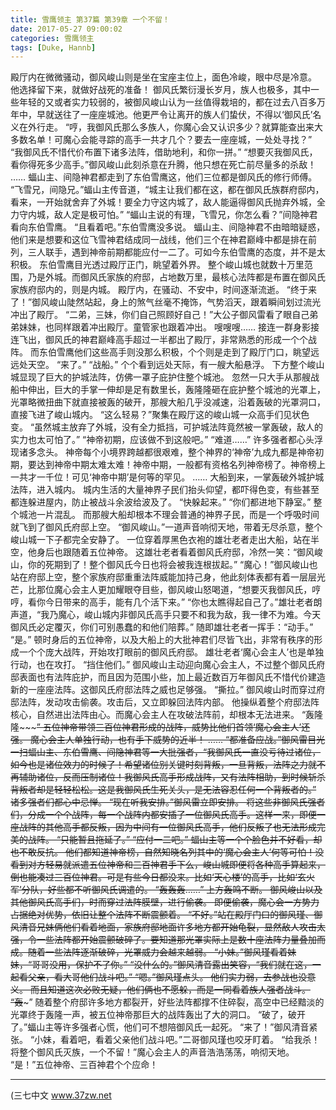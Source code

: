 ```yaml
---
title: 雪鹰领主 第37篇 第39章 一个不留！
date: 2017-05-27 09:00:02
categories: 雪鹰领主
tags: [Duke, Hannb]
---
```


殿厅内在微微骚动，御风峻山则是坐在宝座主位上，面色冷峻，眼中尽是冷意。
他选择留下来，就做好战死的准备！
御风氏繁衍漫长岁月，族人也极多，其中一些年轻的又或者实力较弱的，被御风峻山认为一丝值得栽培的，都在过去八百多万年中，早就送往了一座座城池。他更严令让离开的族人们蛰伏，不得以‘御风氏’名义在外行走。
“哼，我御风氏那么多族人，你魔心会又认识多少？就算能查出来大多数名单！可魔心会能寻踪的高手一共才几个？要去一座座城，一处处寻找？”
“我御风氏不惜代价布置下诸多法阵，借助地利，和你一拼。”
“想要灭我御风氏，看你得死多少高手。”御风峻山此刻杀意在升腾，他只想在死亡前尽量多的杀敌！
……
蝠山主、间隐神君都走到了东伯雪鹰这，他们三位都是御风氏的修行师傅。
“飞雪兄，间隐兄。”蝠山主传音道，“城主让我们都在这，都在御风氏族群府邸内，看来，一开始就舍弃了外城！要全力守这内城了，敌人能逼得御风氏抛弃外城，全力守内城，敌人定是极可怕。”
“蝠山主说的有理，飞雪兄，你怎么看？”间隐神君看向东伯雪鹰。
“且看着吧。”东伯雪鹰没多说。
蝠山主、间隐神君不由暗暗疑惑，他们来是想要和这位飞雪神君结成同一战线，他们三个在神君巅峰中都是排在前列，三人联手，遇到神帝前期都能应付一二了。可如今东伯雪鹰的态度，并不是太积极。
东伯雪鹰目光透过殿厅正门，眺望着外界。
整个峻山城也就数十万里范围，乃是外城。而御风氏家族的府邸，占地数万里，最核心法阵都是布置在御风氏家族府邸内的，则是内城。
殿厅内，在骚动、不安中，时间逐渐流逝。
“终于来了！”御风峻山陡然站起，身上的煞气丝毫不掩饰，气势滔天，跟着瞬间划过流光冲出了殿厅。
“二弟，三妹，你们自己照顾好自己！”大公子御风雷看了眼自己弟弟妹妹，也同样跟着冲出殿厅。童管家也跟着冲出。
嗖嗖嗖……
接连一群身影接连飞出，御风氏的神君巅峰高手超过一半都出了殿厅，非常熟悉的形成一个个战阵。
而东伯雪鹰他们这些高手则没那么积极，个个则是走到了殿厅门口，眺望远远处天空。
“来了。”
“战船。”
个个看到远处天际，有一艘大船悬浮。
下方整个峻山城显现了巨大的护城法阵，仿佛一罩子庇护住整个城池。
忽然一只大手从那艘战船中伸出，巨大的手掌一伸却是足有数里长，轰隆隆砸在庇护整个城池的光罩上，光罩略微扭曲下就直接被轰的破开，那艘大船几乎没减速，沿着轰破的光罩洞口，直接飞进了峻山城内。
“这么轻易？”聚集在殿厅这的峻山城一众高手们见状色变。
“虽然城主放弃了外城，没有全力抵挡，可护城法阵竟然被一掌轰破，敌人的实力也太可怕了。”
“神帝初期，应该做不到这般吧。”
“难道……”
许多强者都心头浮现诸多念头。
神帝每个小境界跨越都很艰难，整个神界的‘神帝’九成九都是神帝初期，要达到神帝中期太难太难！神帝中期，一般都有资格名列神帝榜了。神帝榜上一共才一千位！可见‘神帝中期’是何等的罕见。
……
大船到来，一掌轰破外城护城法阵，进入城内。
城内生活的大量神界子民们抬头仰望，都吓得色变，有些甚至都连躲进屋内，防止被战斗余波给波及了。
“快躲起来。”
“你们都进地下静室。”
整个城池一片混乱。
而那艘大船却根本不理会普通的神界子民，而是一个呼吸时间就飞到了御风氏府邸上空。
“御风峻山。”一道声音响彻天地，带着无尽杀意，整个峻山城一下子都完全安静了。
一位穿着厚黑色衣袍的雄壮老者走出大船，站在半空，他身后也跟随着五位神帝。
这雄壮老者看着御风氏府邸，冷然一笑：“御风峻山，你的死期到了！整个御风氏今日也将会被我连根拔起。”
“魔心！”御风峻山也站在府邸上空，整个家族府邸重重法阵威能加持己身，他此刻体表都有着一层层光芒，比那位魔心会主人更加耀眼夺目些，御风峻山怒喝道，“想要灭我御风氏，哼哼，看你今日带来的高手，能有几个活下来。”
“你也太瞧得起自己了。”雄壮老者朗声道，“我乃魔心，峻山城内非御风氏高手只要不和我为敌，我一律不为难。今天御风氏必定覆灭，你们可别愚蠢的和他们陪葬。”
随即雄壮老者一挥手：“动手。”
“是。”
顿时身后的五位神帝，以及大船上的大批神君们尽皆飞出，非常有秩序的形成一个个庞大战阵，开始攻打眼前的御风氏府邸。
雄壮老者‘魔心会主人’也是单独行动，也在攻打。
“挡住他们。”
御风峻山主动迎向魔心会主人，不过整个御风氏府邸表面也有法阵庇护，而且因为范围小些，加上最近数百万年御风氏不惜代价建造新的一座座法阵。这御风氏府邸法阵之威也足够强。
“撕拉。”
御风峻山时而穿过府邸法阵，发动攻击偷袭。攻击后，又立即躲回法阵内部。
他操纵着整个府邸法阵核心，自然进出法阵由心。而魔心会主人在攻破法阵前，却根本无法进来。
“轰隆隆~~~~~”
五位神帝带领三百位神君形成的战阵，威势比他们首领‘魔心会主人’还强。
魔心会主人单独行动，也有手下威势的近半！
……
“都准备应战。”御风雷目光一扫蝠山主、东伯雪鹰、间隐神君等一大批强者，“我御风氏一直没亏待过诸位，如今也是诸位效力的时候了！希望诸位别关键时刻背叛，一旦背叛，法阵之力就不再辅助诸位，反而压制诸位！我御风氏高手形成战阵，又有法阵相助，到时候斩杀背叛者却是轻轻松松。这是我御风氏生死关头，是无法容忍任何一个背叛者的。”
诸多强者们都心中忌惮。
“现在听我安排。”御风雷立即安排。
将这些非御风氏强者们，分成一个个战阵，每一个战阵内都安插了一位御风氏高手。这样一来，即便一座战阵的其他高手都反叛，因为中间有一位御风氏高手，他们反叛了也无法形成完美的战阵。
“只能暂且拖延了。”
“应付一二吧。”
蝠山主等一个个脸色并不好看，却也不敢反抗。
他们都知道神帝榜，自然知晓名列其中的‘魔心会主人’何等可怕！没看到对方轻易就派遣五位神帝和三百神君手下么，峻山城即便将各种高手算起来，倒也能凑过三百位神君。可是有些今日都没来。比如‘天心楼’的高手，比如‘玄火军’分队，好些都不听御风氏调遣的。
“轰轰轰……”
上方轰鸣不断。
御风峻山以及其他御风氏高手们，时而穿过法阵膜壁，进行偷袭。
即便偷袭，魔心会一方势力占据绝对优势，依旧让整个法阵不断震颤着。
“不好。”站在殿厅门口的御风瑾、御风清音兄妹俩他们看着地面，家族府邸地面许多地方都开始龟裂，显然敌人攻击太强，令一些法阵都开始震颤破碎了。要知道那光罩实际上是数十座法阵力量叠加而成。随着一些法阵逐渐破碎，光罩威力会越来越弱。
“小妹。”御风瑾看着妹妹，“哥哥没用，保护不了你。”
“没什么的。”御风清音露出笑容，“我们就在这，一起看父亲，看大哥他们战斗吧。”
“嗯。”御风瑾点头。
他们实力弱，去参战也没意义。
而且知道这次必败无疑，他们俩也不愿躲，而是一同看着族人强者战斗。
“轰~~~”
随着整个府邸许多地方都裂开，好些法阵都撑不住碎裂，高空中已经黯淡的光罩终于轰隆一声，被五位神帝那巨大的战阵轰出了大的洞口。
“破了，破开了。”蝠山主等许多强者心慌，他们可不想陪御风氏一起死。
“来了！”御风清音紧张。
“小妹，看着吧，看着父亲他们战斗吧。”二哥御风瑾也咬牙盯着。
“给我杀！将整个御风氏灭族，一个不留！”魔心会主人的声音浩浩荡荡，响彻天地。
“是！”五位神帝、三百神君个个应命！
******
(三七中文 www.37zw.net